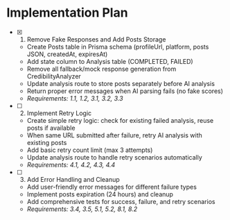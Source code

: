 # Implementation Plan

- [x] 1. Remove Fake Responses and Add Posts Storage
  - Create Posts table in Prisma schema (profileUrl, platform, posts JSON, createdAt, expiresAt)
  - Add state column to Analysis table (COMPLETED, FAILED)
  - Remove all fallback/mock response generation from CredibilityAnalyzer
  - Update analysis route to store posts separately before AI analysis
  - Return proper error messages when AI parsing fails (no fake scores)
  - _Requirements: 1.1, 1.2, 3.1, 3.2, 3.3_

- [ ] 2. Implement Retry Logic
  - Create simple retry logic: check for existing failed analysis, reuse posts if available
  - When same URL submitted after failure, retry AI analysis with existing posts
  - Add basic retry count limit (max 3 attempts)
  - Update analysis route to handle retry scenarios automatically
  - _Requirements: 4.1, 4.2, 4.3, 4.4_

- [ ] 3. Add Error Handling and Cleanup
  - Add user-friendly error messages for different failure types
  - Implement posts expiration (24 hours) and cleanup
  - Add comprehensive tests for success, failure, and retry scenarios
  - _Requirements: 3.4, 3.5, 5.1, 5.2, 8.1, 8.2_